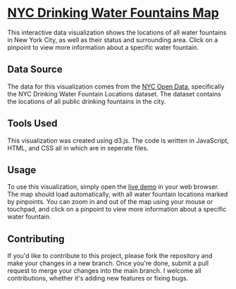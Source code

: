 # [NYC Drinking Water Fountains Map](https://elizabethgarrison.github.io/Interactive-Data-Vis-Spring2023/Final_Project/)
This interactive data visualization shows the locations of all water fountains in New York City, as well as their status and surrounding area. Click on a pinpoint to view more information about a specific water fountain.

## Data Source
The data for this visualization comes from the [NYC Open Data](https://data.cityofnewyork.us/Environment/NYC-Parks-Drinking-Fountains/622h-mkfu), specifically the NYC Drinking Water Fountain Locations dataset. The dataset contains the locations of all public drinking fountains in the city.

## Tools Used
This visualization was created using d3.js. The code is written in JavaScript, HTML, and CSS all in which are in seperate files.

## Usage
To use this visualization, simply open the [live demo](https://elizabethgarrison.github.io/Interactive-Data-Vis-Spring2023/Final_Project/) in your web browser. The map should load automatically, with all water fountain locations marked by pinpoints. You can zoom in and out of the map using your mouse or touchpad, and click on a pinpoint to view more information about a specific water fountain.

## Contributing
If you'd like to contribute to this project, please fork the repository and make your changes in a new branch. Once you're done, submit a pull request to merge your changes into the main branch. I welcome all contributions, whether it's adding new features or fixing bugs.
